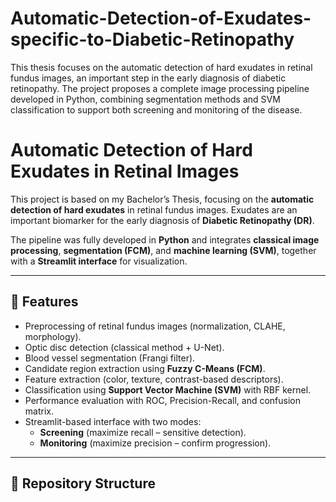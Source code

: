 # Automatic-Detection-of-Exudates-specific-to-Diabetic-Retinopathy
This thesis focuses on the automatic detection of hard exudates in retinal fundus images, an important step in the early diagnosis of diabetic retinopathy. The project proposes a complete image processing pipeline developed in Python, combining segmentation methods and SVM classification to support both screening and monitoring of the disease.

# Automatic Detection of Hard Exudates in Retinal Images

This project is based on my Bachelor’s Thesis, focusing on the **automatic detection of hard exudates** in retinal fundus images. Exudates are an important biomarker for the early diagnosis of **Diabetic Retinopathy (DR)**.  

The pipeline was fully developed in **Python** and integrates **classical image processing**, **segmentation (FCM)**, and **machine learning (SVM)**, together with a **Streamlit interface** for visualization.

---

## 📌 Features
- Preprocessing of retinal fundus images (normalization, CLAHE, morphology).
- Optic disc detection (classical method + U-Net).
- Blood vessel segmentation (Frangi filter).
- Candidate region extraction using **Fuzzy C-Means (FCM)**.
- Feature extraction (color, texture, contrast-based descriptors).
- Classification using **Support Vector Machine (SVM)** with RBF kernel.
- Performance evaluation with ROC, Precision-Recall, and confusion matrix.
- Streamlit-based interface with two modes:
  - **Screening** (maximize recall – sensitive detection).
  - **Monitoring** (maximize precision – confirm progression).

---

## 📂 Repository Structure
